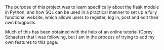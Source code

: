 The purpose of this project was to learn specifically about the flask module in Python, and how SQL can be used in a practical manner to set up a fully functional website, which allows users to register, log in, post and edit their own blogposts.

Much of this has been obtained with the help of an online tutorial (Corey Schaefer) that I was following, but I am in the process of trying to add my own features to this page.
